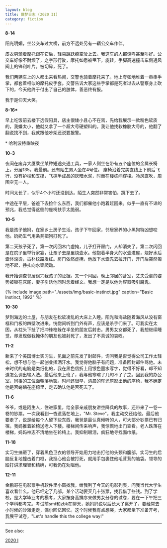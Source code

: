 ```yaml
---
layout: blog
title: 做梦日志 (2020 II)
category: fiction
---
```


**8-14**

阳光明媚，坐公交车过大桥，前方不远处另有一辆公交车作伴。

皮衣男骑着摩托跟在它后，轻易跳跃腾空驶上去。我这车的人都惊呼甚至叫好。公交车好像不耐烦了，之字形行驶，摩托如愿被甩下，旋转，手脚高速撞击车侧通风阀上的锋利叶片。被切碎，死了。

我们两辆车上的人都出来看热闹，交警也骑着摩托来了。地上夸张地堆着一串串手掌，都套着相似的摩托皮手套。交警告诉大家这些手掌都是死者过去从警察身上砍下的，今天他终于付出了自己的肢体，善恶终有报。

我于是仰天大笑。

**8-16\***

早上吃饭前去楼下选假阳具，店主很矮小且心不在焉，先给我展示一款粉色软质的，我嫌太小，他就又拿了一个超大号硬塑料的。我让他找软橡胶大号的，他翻了翻说找不到，我就跟他吵架还说要报警。

\* 哈利波特重映夜

**10-3**

夜间在废弃大厦乘坐某种短途交通工具，一家人侧坐在带有五个座位的金属长椅上，分居135，我最前。还有陌生男人坐在4号位。
座椅沿着完美直线上下前后飞行，没有护栏和支撑，飞掠半成品的灰暗水泥，时而在楼栋间穿梭。冷风直吹，周围空无一人。

时间太长了，似乎4个小时还没到达。陌生人突然非常害怕，跳下去了。

中途在平层，爸爸下去捡什么东西，我们都催他小跑着赶回来。似乎一直有不详的预兆，我总觉得这侧的座椅扶手太脆弱。

**10-5**

我是孩子他妈，在家乡土房子生活。孩子下午回家，邻居家养的小黑狗特凶想咬他。奶奶生气用条凳把狗打死了。

第二天孩子死了，第一次闪回木门虚掩，儿子打开房门，人却消失了。第二次闪回是在院子里举行家宴，让孩子去屋里烧壶水。他抱着半身大的水壶进屋，烧好水后壶体滚烫，古朴纹路发红。房门依然虚掩，他放下水壶先去拉开门，开门后突然匍地不起，挣扎向水壶爬动。

我开始调查邻居诅咒我孩子的证据。又一个闪回，晚上邻居的卧室，丈夫受虐的姿势被锁在床尾，妻子引诱他同时念着经文。我想一定是以他为容器吸引魔鬼。

{% include image path="./assets/img/basic-instinct.jpg" caption="Basic Instinct, 1992" %}

**10-30**

梦到海边的土屋，与朋友在松软凌乱的大床上入睡。阳光和海盐随着海风从没有窗框和门板的四壁吹进来。恍惚间听到门外有声，应该是杀手们来了。可我实在太困，从枕头下扯了把冲锋枪躲在半坐的朋友后射击。男男女女都死了，我想继续睡觉，却发现做我掩体的朋友也被射死了，发出了不真诚的哀叹。

**11-2**

新来了个美国博士实习生，见面之前先发了封邮件，询问我是否觉得公司工作太轻松，想不想与他一起创业挥洒汗水。我觉得他脑子有问题，准备回封邮件骂他。未来时代的电脑是类纸化的，我在黑色信折上用银色墨水写字，觉得不好看，却不知道怎么调出输入法。最后他来上班了，我与他寒暄了几句不了了之。回到我的办公室，同事的工位面朝落地窗。时间还很早，清晨的晖光剪影出他的座椅，我不确定他是否蜷缩在座椅里，走去确认他是否死去了。

**11-6**

爷爷，或是陌生人，住进家里，给全家亲戚朋友讲空降兵的故事，还带来了一卷一卷的钞票。一次我看到一沓遗落在地上，"Mr. Steve"，我主动交还给他。最后他要走了，说是给每个人留下些东西，我爸是最认真倾听的人，可大部分钞票已有归宿。我妈推着轮椅送老人下楼。楼梯间传来响声，我惊慌地出门查看。老人跌落在楼梯，妈妈神志不清地坐在轮椅上。我抑制眼泪，疯狂地寻找面巾纸。

**11-18**

实习生搞砸了，穿着黑色卫衣的领导开始用力地击打他的头颈和腹部，实习生的后脑反复地撞击着门框，我担心他会被打死，就用手包裹住他毛茸茸的脑袋。领导的殴打讲求理智和精确，可我仍在劝阻他。

**12-11**

金鹏哥在电影票手机软件里小窗找我，给我列了今天的电影列表，问我当代大学生喜欢看什么。他已经定了几部，某个活动要买几十张票，找我借了些钱。到了学校，是大学毕业考的模考，大家按身高排序来做男女分卷的试卷，要在一下午把三个学科都考完。考试前smt和zbk在聊天，她妈妈说以后长大了离开了，要经常去小时候的沙滩走走，偶尔回忆回忆。这个时候我有点想哭，大家都坐下准备开考，我展平试卷，"Let's handle this the college way!"

------

See also:

[2020 I](/fiction/2020/05/29/my-dreams-2020-1.html)

